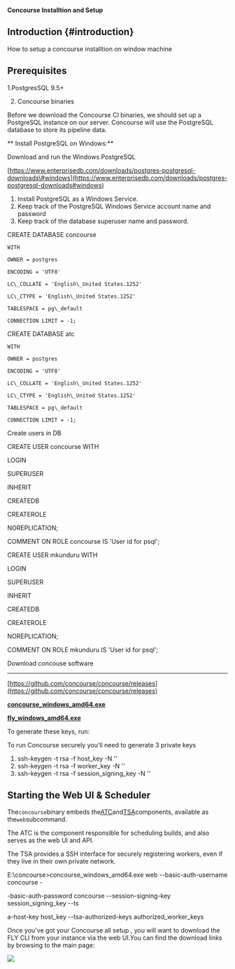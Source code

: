 **Concourse Installtion and Setup**

## Introduction {#introduction}

How to setup a concourse installtion on window machine

## Prerequisites

1.PostgresSQL 9.5+

2. Concourse  binaries 

Before we download the Concourse CI binaries, we should set up a PostgreSQL instance on our server. Concourse will use the PostgreSQL database to store its pipeline data.

** Install PostgreSQL on Windows:**

Download and run the Windows PostgreSQL

[https://www.enterprisedb.com/downloads/postgres-postgresql-downloads\#windows](https://www.enterprisedb.com/downloads/postgres-postgresql-downloads#windows)

1. Install PostgreSQL as a Windows Service.
2. Keep track of the PostgreSQL Windows Service account name and password
3. Keep track of the database superuser name and password.





CREATE DATABASE concourse

```
WITH 

OWNER = postgres

ENCODING = 'UTF8'

LC\_COLLATE = 'English\_United States.1252'

LC\_CTYPE = 'English\_United States.1252'

TABLESPACE = pg\_default

CONNECTION LIMIT = -1;
```

CREATE DATABASE atc

```
WITH 

OWNER = postgres

ENCODING = 'UTF8'

LC\_COLLATE = 'English\_United States.1252'

LC\_CTYPE = 'English\_United States.1252'

TABLESPACE = pg\_default

CONNECTION LIMIT = -1;
```

Create users in DB

CREATE USER concourse WITH

LOGIN

SUPERUSER

INHERIT

CREATEDB

CREATEROLE

NOREPLICATION;

COMMENT ON ROLE concourse IS 'User id for psql';

CREATE USER mkunduru WITH

LOGIN

SUPERUSER

INHERIT

CREATEDB

CREATEROLE

NOREPLICATION;

COMMENT ON ROLE mkunduru IS 'User id for psql';

Download concouse software

---

[https://github.com/concourse/concourse/releases](https://github.com/concourse/concourse/releases)

[**concourse\_windows\_amd64.exe**](https://github.com/concourse/concourse/releases/download/v3.8.0/concourse_windows_amd64.exe)

[**fly\_windows\_amd64.exe**](https://github.com/concourse/concourse/releases/download/v3.8.0/fly_windows_amd64.exe)

To generate these keys, run:

To run Concourse securely you'll need to generate 3 private keys 

1. ssh-keygen -t rsa -f host\_key -N '' 
2.  ssh-keygen -t rsa -f worker\_key -N '' 
3. ssh-keygen -t rsa -f session\_signing\_key -N ''

  

## Starting the Web UI & Scheduler

The`concourse`binary embeds the[ATC](https://github.com/concourse/atc)and[TSA](https://github.com/concourse/tsa)components, available as the`web`subcommand.

The ATC is the component responsible for scheduling builds, and also serves as the web UI and API.

The TSA provides a SSH interface for securely registering workers, even if they live in their own private network.

E:\concourse&gt;concourse\_windows\_amd64.exe  web  --basic-auth-username concourse -

-basic-auth-password  concourse  --session-signing-key session\_signing\_key  --ts

a-host-key host\_key  --tsa-authorized-keys authorized\_worker\_keys

Once you've got your Concourse all  setup  , you will want to download the  FLY CLI from your instance via the web UI.You can find the download links by browsing to the main page:

![](/assets/Concourse )

